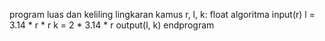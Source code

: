 program luas dan keliling lingkaran
kamus
    r, l, k: float
algoritma
    input(r)
    l = 3.14 * r * r
    k = 2 * 3.14 * r
    output(l, k)
endprogram